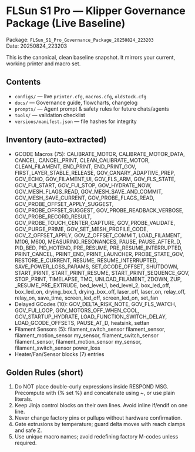 # FLSun S1 Pro — Klipper Governance Package (Live Baseline)

Package: `FLSun_S1_Pro_Governance_Package_20250824_223203`  
Date: 20250824_223203

This is the canonical, clean baseline snapshot. It mirrors your current, working printer and macro set.

## Contents
- `configs/` — live `printer.cfg`, `macros.cfg`, `oldstock.cfg`
- `docs/` — Governance guide, flowcharts, changelog
- `prompts/` — Agent prompt & safety rules for future chats/agents
- `tools/` — validation checklist
- `versions/manifest.json` — file hashes for integrity

## Inventory (auto-extracted)
- GCODE Macros (75): CALIBRATE_MOTOR, CALIBRATE_MOTOR_DATA, CANCEL, CANCEL_PRINT, CLEAN_CALIBRATE_MOTOR, CLEAN_FILAMENT, END_PRINT, END_PRINT_GOV, FIRST_LAYER_STABLE_RELEASE, GOV_CANARY_ADAPTIVE_PREP, GOV_ECHO, GOV_FILAMENT_UI, GOV_FLS_ARM, GOV_FLS_STATE, GOV_FUI_START, GOV_FUI_STOP, GOV_HYDRATE_NOW, GOV_MESH_FLAGS_READ, GOV_MESH_SAVE_AND_COMMIT, GOV_MESH_SAVE_CURRENT, GOV_PROBE_FLAGS_READ, GOV_PROBE_OFFSET_APPLY_SUGGEST, GOV_PROBE_OFFSET_SUGGEST, GOV_PROBE_READBACK_VERBOSE, GOV_PROBE_RECORD_RESULT, GOV_PROBE_TOUCH_CENTER_CAPTURE, GOV_PROBE_VALIDATE, GOV_PURGE_PRIME, GOV_SET_MESH_PROFILE_CODE, GOV_Z_OFFSET_APPLY, GOV_Z_OFFSET_COMMIT, LOAD_FILAMENT, M106, M600, MEASURING_RESONANCES, PAUSE, PAUSE_AFTER_D, PID_BED, PID_HOTEND, PRE_RESUME, PRE_RESUME_INTERRUPTED, PRINT_CANCEL, PRINT_END, PRINT_LAUNCHER, PROBE_STATE_GOV, RESTORE_E_CURRENT, RESUME, RESUME_INTERRUPTED, SAVE_POWER_LOSS_PARAMS, SET_GCODE_OFFSET, SHUTDOWN, START_PRINT, START_PRINT_RESUME, START_PRINT_SEQUENCE_GOV, STOP_PRINT, TIMELAPSE, TMC, UNLOAD_FILAMENT, ZDOWN, ZUP, _RESUME_PRE_EXTRUDE, bed_level_1, bed_level_2, box_led_off, box_led_on, drying_box_1, drying_box_off, laser_off, laser_on, relay_off, relay_on, save_time, screen_led_off, screen_led_on, set_fan
- Delayed GCodes (10): GOV_DELTA_RISK_NOTE, GOV_FLS_WATCH, GOV_FUI_LOOP, GOV_MOTORS_OFF_WHEN_COOL, GOV_STARTUP_HYDRATE, LOAD_FUNCTION_SWITCH_DELAY, LOAD_GCODE_OFFSETS, PAUSE_AT_D, heatsink, setfan
- Filament Sensors (5): filament_switch_sensor filament_sensor, filament_motion_sensor my_sensor, filament_switch_sensor filament_sensor, filament_motion_sensor my_sensor, filament_switch_sensor power_loss
- Heater/Fan/Sensor blocks (7) entries

## Golden Rules (short)
1) Do NOT place double-curly expressions inside RESPOND MSG. Precompute with {% set %} and concatenate using ~, or use plain literals.
2) Keep Jinja control blocks on their own lines. Avoid inline if/endif on one line.
3) Never change factory pins or pullups without hardware confirmation.
4) Gate extrusions by temperature; guard delta moves with reach clamps and safe Z.
5) Use unique macro names; avoid redefining factory M-codes unless required.
